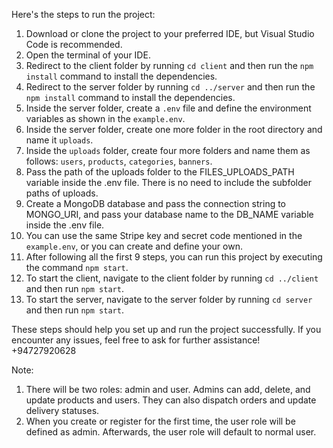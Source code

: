 Here's the steps to run the project:

1. Download or clone the project to your preferred IDE, but Visual Studio Code is recommended.
2. Open the terminal of your IDE.
3. Redirect to the client folder by running `cd client` and then run the `npm install` command to install the dependencies.
4. Redirect to the server folder by running `cd ../server` and then run the `npm install` command to install the dependencies.
5. Inside the server folder, create a `.env` file and define the environment variables as shown in the `example.env`.
6. Inside the server folder, create one more folder in the root directory and name it `uploads`.
7. Inside the `uploads` folder, create four more folders and name them as follows: `users`, `products`, `categories`, `banners`.
8. Pass the path of the uploads folder to the FILES_UPLOADS_PATH variable inside the .env file. There is no need to include the subfolder paths of uploads.
9. Create a MongoDB database and pass the connection string to MONGO_URI, and pass your database name to the DB_NAME variable inside the .env file.
10. You can use the same Stripe key and secret code mentioned in the `example.env`, or you can create and define your own.
11. After following all the first 9 steps, you can run this project by executing the command `npm start`.
12. To start the client, navigate to the client folder by running `cd ../client` and then run `npm start`.
13. To start the server, navigate to the server folder by running `cd server` and then run `npm start`.

These steps should help you set up and run the project successfully. If you encounter any issues, feel free to ask for further assistance!
+94727920628

Note:

1. There will be two roles: admin and user. Admins can add, delete, and update products and users. They can also dispatch orders and update delivery statuses.
2. When you create or register for the first time, the user role will be defined as admin. Afterwards, the user role will default to normal user.
